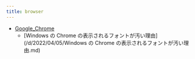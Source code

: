 ```yaml
---
title: browser
---
```



- [Google_Chrome](/n/n/PGM/browser/Google_Chrome/index.md)
    - [Windows の Chrome の表示されるフォントが汚い理由](/d/2022/04/05/Windows の Chrome の表示されるフォントが汚い理由.md)




